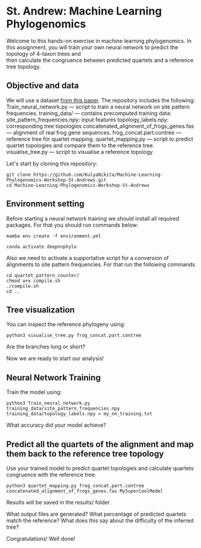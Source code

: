 # St. Andrew: Machine Learning Phylogenomics


Welcome to this hands-on exercise in machine learning phylogenomics.
In this assignment, you will train your own neural network to predict the topology of 4-taxon trees and  
then calculate the congruence between predicted quartets and a reference tree topology.



## Objective and data


We will use a dataset [from this paper](https://doi.org/10.1186/1471-2148-11-114).
The repository includes the following:
Train_neural_network.py — script to train a neural network on site pattern frequencies.
training_data/ — contains precomputed training data:
    site_pattern_frequencies.npy: input features
    topology_labels.npy: corresponding tree topologies
concatenated_alignment_of_frogs_genes.fas — alignment of real frog gene sequences.
frog_concat.part.contree — reference tree for quartet mapping.
quartet_mapping.py — script to predict quartet topologies and compare them to the reference tree.
visualise_tree.py — script to visualise a reference topology

Let's start by cloning this repository:
  
```
git clone https://github.com/KulyaNikita/Machine-Learning-Phylogenomics-Workshop-St-Andrews.git
cd Machine-Learning-Phylogenomics-Workshop-St-Andrews
```

## Environment setting


Before starting a neural network training we should install all required packages. For that you should run commands below:

```
mamba env create -f environment.yml

conda activate deepnnphylo 
```

Also we need to activate a supportative script for a conversion of alignments to site pattern frequencies.
For that run the following commands
 
```
cd quartet_pattern_counter/
chmod u+x compile.sh
./compile.sh
cd ..
```
## Tree visualization

You can inspect the reference phylogeny using:

```
python3 visualise_tree.py frog_concat.part.contree

```
Are the branches long or short?

Now we are ready to start our analysis! 

## Neural Network Training 

Train the model using:
```
python3 Train_neural_network.py training_data/site_pattern_frequencies.npy training_data/topology_labels.npy > my_nn_training.txt 
```

What accuracy did your model achieve?


## Predict all the quartets of the alignment and map them back to the reference tree topology 

Use your trained model to predict quartet topologies and calculate quartets congruence with the reference tree:
```
python3 quartet_mapping.py frog_concat.part.contree concatenated_alignment_of_frogs_genes.fas MySuperCoolModel
```
Results will be saved in the results/ folder. 

What output files are generated?
What percentage of predicted quartets match the reference?
What does this say about the difficulty of the inferred tree?

Congratulations! Well done! 


